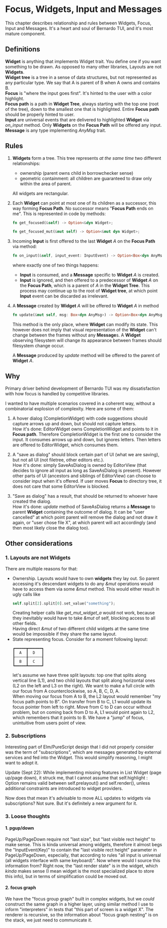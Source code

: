 # Focus, Widgets, Input and Messages

This chapter describes relationship and rules between Widgets, Focus, Input and Messages. It's a heart and soul of
Bernardo TUI, and it's most mature component.

## Definitions

**Widget** is anything that implements Widget trait. You define one if you want something to be drawn.
As opposed to many other libraries, Layouts are not **Widgets**.  
**Widget tree** is a tree in a sense of data structures, but not represented as any particular type. We say that A is
parent
of B when A owns and contains B.  
**Focus** is "where the input goes first". It's hinted to the user with a color highlight.  
**Focus path** is a path in **Widget Tree**, always starting with the top one (root of the tree), down to the smallest
one that is highlighted. Entire **Focus path** should be properly hinted to user.  
**Input** are universal events that are delivered to highlighted **Widget** via *on_input* method. Only **Widgets** on
the **Focus Path** will be offered any input.  
**Message** is any type implementing *AnyMsg* trait.

## Rules

1. **Widgets** form a tree. This tree represents *at the same time* two different relationships:
    - ownership (parent owns child in borrowchecker sense)
    - geometric containment: all children are guaranteed to draw only within the area of parent.

   All widgets are rectangular.
2. Each **Widget** can point at most one of its children as a successor, this way forming **Focus Path**. No successor
   means "**Focus Path** ends
   on me". This is represented in code by methods:

    ```rust
    fn get_focused(&self) -> Option<&dyn Widget>;
    
    fn get_focused_mut(&mut self) -> Option<&mut dyn Widget>;
    ```

3. Incoming **Input** is first offered to the last **Widget** *A* on the **Focus Path** via method:

    ```rust
    fn on_input(&self, input_event: InputEvent) -> Option<Box<dyn AnyMsg>>;
    ```

   where exactly one of two things happens:

    - **Input** is consumed, and a **Message** specific to **Widget** *A* is created.
    - **Input** is ignored, and then offered to a predecessor of **Widget** *A* on the **Focus Path**, which is a parent
      of *A* in the **Widget Tree**. This process may continue up to the root of **Widget tree**, at which
      point **Input** event can be discarded as irrelevant.

4. A **Message** created by **Widget** *A* will be offered to **Widget** *A* in method

    ```rust
    fn update(&mut self, msg: Box<dyn AnyMsg>) -> Option<Box<dyn AnyMsg>>;
    ```

   This method is the only place, where **Widget** can modify its state. This however does not imply
   that visual representation of the **Widget** can't change between the frames without any **Message**s.
   A **Widget** observing filesystem will change its appearance between frames should filesystem change occur.

   A **Message** produced by *update* method will be offered to the parent of **Widget** *A*.

## Why

Primary driver behind development of Bernardo TUI was my dissatisfaction with how focus is handled by competitive
libraries.

I wanted to have multiple scenarios covered in a coherent way, without a combinatorial explosion of complexity.
Here are some of them:

1. A hover dialog (CompletionWidget) with code suggestions should capture arrows up and down, but should not capture
   letters.   
   How it's done: EditorWidget owns CompletionWidget and points to it in **Focus path**. Therefore CompletionWidget is
   the first one to consider the input. It consumes arrows up and down, but ignores letters. Then letters are offered to
   EditorWidget, which consumes them.

2. A "save as dialog" should block certain part of UI (what we are saving), but not all UI (not filetree, other editors
   etc.).  
   How it's done: simply SaveAsDialog is owned by EditorView (that decides to ignore all input as long as SaveAsDialog
   is present). However other parts of UI (ancestors and siblings of EditorView) can choose to consider input when it's
   offered. If user moves **Focus** to directory tree, it does not care that some EditorView is blocked.

3. "Save as dialog" has a result, that should be returned to whoever have created the dialog.  
   How it's done: *update* method of SaveAsDialog returns a **Message** to parent **Widget** containing the outcome of
   dialog. It can be "user cancelled" at which point parent will remove the dialog and not draw it again, or "user chose
   file X", at which parent will act accordingly (and then most likely close the dialog too).

## Other considerations

### 1. Layouts are not **Widgets**

There are multiple reasons for that:

- Ownership. Layouts would have to own **widgets** they lay out. So parent accessing it's descendant widgets to do any
  *&mut* operations would have to access them via some *&mut* method. This would either result in ugly calls like
    ```rust 
    self.split[2].split[0].set_value("something");
    ```
  Creating helper calls like *get_mut_widget_a* would not work, because they inevitably would have to take *&mut* of
  self, blocking access to all other fields.  
  Having direct *&mut* of two different child widgets at the same time would be
  impossible if they share the same layout.
- State representing focus. Consider for a moment following layout:
    ```
  ┏━━━━━┳━━━━━━┓
  ┃  A  ┃  D   ┃
  ┠╌╌╌╌╌╂╌╌╌╌╌╌┨
  ┃  B  ┃  C   ┃
  ┗━━━━━┻━━━━━━┛
    ```
  let's assume we have three split layouts: top one that splits along vertical line (L1), and two child layouts that
  split along horizontal ones (L2 on the left and L3 on the right). We want to make a full circle with our focus from A
  counterclockwise, so A,
  B, C, D, A.  
  When moving our focus from A to B, the L2 layout would remember "my focus path points to B". On transfer from B to C,
  L1 would update its focus pointer from left to right.
  Move from C to D can occur without problem, but on coming back from D to A, L1 would point again to L2, which
  remembers that it points to B. We have a "jump" of focus, unintuitive from users point of view.

### 2. Subscriptions

Interesting part of Elm/PureScript design that I did not properly consider was the term of "subscriptions", which are
messages generated by external services and fed into the Widget. This would simplify reasoning, I might want to adopt
it.

Update (Sept 22):
While implementing missing features in List Widget (page up/page down), it struck me, that I cannot assume that
self.highlight : Option<usize> remains valid between self.prelayout() and self.render(), unless additional constraints
are introduced to widget providers.

Now does that mean it's advisable to move ALL updates to widgets via subscriptions? Not sure. But it's definitely a new
argument for it.

### 3. Loose thoughts

#### 1. pgup/down

PageUp/PageDown require not "last size", but "last visible rect height" to make sense. This is kinda universal among
widgets, therefore it almost begs the "InputEvent(Key)" to contain the "last visible rect height" parameter in
PageUp/PageDown, especially, that according to rules "all input is universal (all widgets interface with same
keyboard)".
Now where would I source this information from? Right now, the "last render state" is in the widget, which *kinda*
makes
sense (I mean widget is the most specialized place to store this info), but in terms of simplification could be moved
out.

#### 2. focus graph

We have the "focus group graph" built in complex widgets, but we *could* construct the same graph in a higher layer,
using similar method I use to inform "interpreters" in tests that "this part of screen is a widget X".
The renderer is recursive, so the information about "focus graph nesting" is on the stack, we just need to communicate
it.